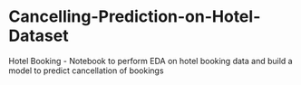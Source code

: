 # Cancelling-Prediction-on-Hotel-Dataset
Hotel Booking - Notebook to perform EDA on hotel booking data and build a model to predict cancellation of bookings

